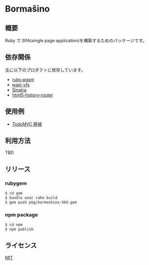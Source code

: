 # Bormaŝino

## 概要

Ruby で SPA(single page application)を構築するためのパッケージです。

## 依存関係

主に以下のプロダクトに依存しています。

- [ruby.wasm](https://github.com/ruby/ruby.wasm)
- [wasi-vfs](https://github.com/kateinoigakukun/wasi-vfs)
- [Sinatra](http://sinatrarb.com/)
- [html5-history-router](https://github.com/BusinessDuck/html5-history-router)

## 使用例

- [TodoMVC 移植](https://github.com/keyasuda/bormashino-todomvc)

## 利用方法

TBD

## リリース

### rubygem

```bash
$ cd gem
$ bundle exec rake build
$ gem push pkg/bormashino-XXX.gem
```

### npm package

```bash
$ cd npm
$ npm publish
```

## ライセンス

[MIT](https://choosealicense.com/licenses/mit/)
